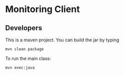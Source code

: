 # Monitoring Client

## Developers

This is a maven project. You can build the jar by typing

```
mvn clean package
```

To run the main class:

```
mvn exec:java
```
